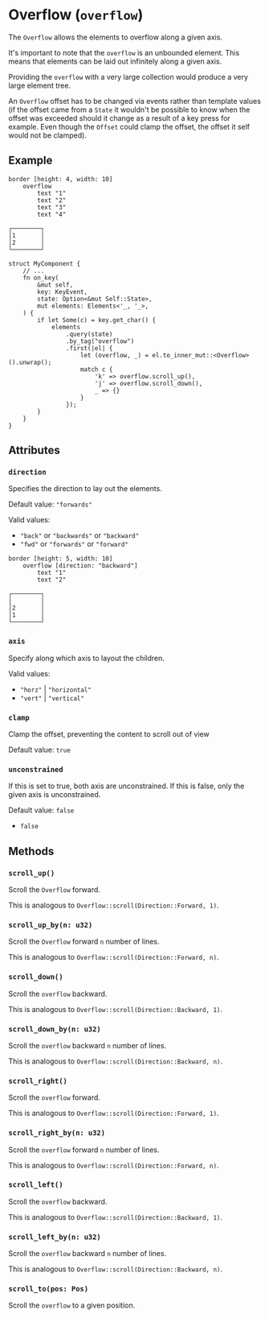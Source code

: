 # Overflow (`overflow`)

The `Overflow` allows the elements to overflow along a given axis.

It's important to note that the `overflow` is an unbounded element.
This means that elements can be laid out infinitely along a given axis.

Providing the `overflow` with a very large collection would produce a very large element tree.

An `Overflow` offset has to be changed via events rather than template values (if
the offset came from a `State` it wouldn't be possible to know when the offset
was exceeded should it change as a result of a key press for example. Even though the
`Offset` could clamp the offset, the offset it self would not be clamped).

## Example

```
border [height: 4, width: 10]
    overflow
        text "1"
        text "2"
        text "3"
        text "4"
```
```
┌────────┐
│1       │
│2       │
└────────┘
```

```rust,ignore
struct MyComponent {
    // ...
    fn on_key(
        &mut self,
        key: KeyEvent,
        state: Option<&mut Self::State>,
        mut elements: Elements<'_, '_>,
    ) {
        if let Some(c) = key.get_char() {
            elements
                .query(state)
                .by_tag("overflow")
                .first(|el| {
                    let (overflow, _) = el.to_inner_mut::<Overflow>().unwrap();
                    match c {
                        'k' => overflow.scroll_up(),
                        'j' => overflow.scroll_down(),
                        _ => {}
                    }
                });
        }
    }
}
```

## Attributes

### `direction`

Specifies the direction to lay out the elements.

Default value: `"forwards"`

Valid values:
* `"back"` or `"backwards"` or `"backward"`
* `"fwd"` or `"forwards"` or `"forward"`

```
border [height: 5, width: 10]
    overflow [direction: "backward"]
        text "1"
        text "2"
```
```
┌────────┐
│        │
│2       │
│1       │
└────────┘
```

### `axis`

Specify along which axis to layout the children.

Valid values:

* `"horz"` | `"horizontal"`
* `"vert"` | `"vertical"`

### `clamp`

Clamp the offset, preventing the content to scroll out of view

Default value: `true`

### `unconstrained`

If this is set to true, both axis are unconstrained.
If this is false, only the given axis is unconstrained.

Default value: `false`


* `false`

## Methods

### `scroll_up()`

Scroll the `Overflow` forward.

This is analogous to `Overflow::scroll(Direction::Forward, 1)`.

### `scroll_up_by(n: u32)`

Scroll the `Overflow` forward `n` number of lines.

This is analogous to `Overflow::scroll(Direction::Forward, n)`.

### `scroll_down()`

Scroll the `overflow` backward.

This is analogous to `Overflow::scroll(Direction::Backward, 1)`.

### `scroll_down_by(n: u32)`

Scroll the `overflow` backward `n` number of lines.

This is analogous to `Overflow::scroll(Direction::Backward, n)`.

### `scroll_right()`

Scroll the `overflow` forward.

This is analogous to `Overflow::scroll(Direction::Forward, 1)`.

### `scroll_right_by(n: u32)`

Scroll the `overflow` forward `n` number of lines.

This is analogous to `Overflow::scroll(Direction::Forward, n)`.

### `scroll_left()`

Scroll the `overflow` backward.

This is analogous to `Overflow::scroll(Direction::Backward, 1)`.

### `scroll_left_by(n: u32)`

Scroll the `overflow` backward `n` number of lines.

This is analogous to `Overflow::scroll(Direction::Backward, n)`.

### `scroll_to(pos: Pos)`

Scroll the `overflow` to a given position.
